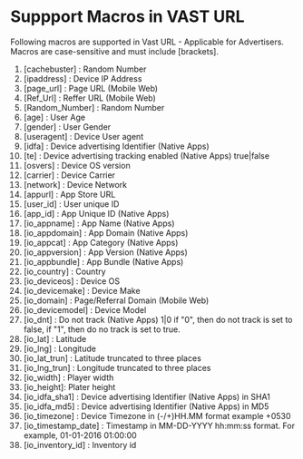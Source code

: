 Suppport Macros in VAST URL
==================

Following macros are supported in Vast URL - Applicable for Advertisers. Macros are case-sensitive and must include [brackets].

1. [cachebuster] : Random Number
2. [ipaddress] : Device IP Address
3. [page_url]  : Page URL (Mobile Web)
4. [Ref_Url]  : Reffer URL (Mobile Web)
5. [Random_Number] : Random Number
6. [age] : User Age
7. [gender]  : User Gender
8. [useragent] : Device User agent
9. [idfa]  : Device advertising Identifier (Native Apps)
10. [te] : Device advertising tracking enabled (Native Apps) true|false
11. [osvers] : Device OS version
12. [carrier] : Device Carrier
13. [network] : Device Network
13. [appurl] : App Store URL
14. [user_id] : User unique ID
15. [app_id]  : App Unique ID (Native Apps)
16. [io_appname] : App Name (Native Apps)
17. [io_appdomain] : App Domain (Native Apps)
18. [io_appcat] : App Category (Native Apps)
19. [io_appversion] : App Version (Native Apps)
20. [io_appbundle] : App Bundle (Native Apps)
21. [io_country] : Country 
22. [io_deviceos] : Device OS
23. [io_devicemake] : Device Make
24. [io_domain] : Page/Referral Domain (Mobile Web)
25. [io_devicemodel] : Device Model
26. [io_dnt] : Do not track (Native Apps) 1|0 if "0", then do not track is set to false, if "1", then do no track is set to true.
27. [io_lat] : Latitude
28. [io_lng] : Longitude
29. [io_lat_trun] : Latitude truncated to three places
30. [io_lng_trun] : Longitude truncated to three places
31. [io_width] : Player width
32. [io_height]: Plater height
33. [io_idfa_sha1] : Device advertising Identifier (Native Apps) in SHA1 
34. [io_idfa_md5] : Device advertising Identifier (Native Apps) in MD5 
35. [io_timezone] : Device Timezone in (-/+)HH.MM format example +0530
36. [io_timestamp_date] : Timestamp in MM-DD-YYYY hh:mm:ss format. For example, 01-01-2016 01:00:00
37. [io_inventory_id] : Inventory id
